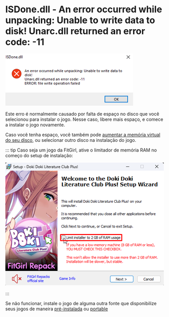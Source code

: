# ISDone.dll - An error occurred while unpacking: Unable to write data to disk! Unarc.dll returned an error code: -11

![Unarc.dll error code: -11](assets/errors/unarc-11.png)

Este erro é normalmente causado por falta de espaço no disco que você selecionou para instalar o jogo. Nesse caso, libere mais espaço, e comece a instalar o jogo novamente.

Caso você tenha espaço, você também pode [aumentar a memória virtual do seu disco](https://www.mundoconectado.com.br/variedades/windows-11-como-aumentar-a-memoria-virtual-do-sistema-operacional/), ou selecionar outro disco na instalação do jogo.

::: tip Caso seja um jogo da FitGirl, ative o limitador de memória RAM no começo do setup de instalação:

![Unarc.dll error code: -1](assets/errors/2gb-ram.png)

:::

Se não funcionar, instale o jogo de alguma outra fonte que disponibilize seus jogos de maneira [pré-instalada](download-sources.html#pre-instalado) ou [portable](download-sources.html#portable)